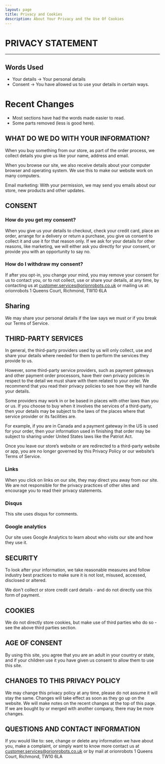 ```yaml
---
layout: page
title: Privacy and Cookies
description: About Your Privacy and the Use Of Cookies
---
```

<h1>PRIVACY STATEMENT</h1>

----

## Words Used

* Your details -> Your personal details
* Consent -> You have allowed us to use your details in certain ways.

# Recent Changes

* Most sections have had the words made easier to read. 
* Some parts removed (less is good here).

## WHAT DO WE DO WITH YOUR INFORMATION?

When you buy something from our store, as part of the order process, we collect details you give us like your name, address and email.
 
When you browse our site, we also receive details about your computer browser and operating system. We use this to make our website work on many computers.

Email marketing: With your permission, we may send you emails about our store, new products and other updates. 

## CONSENT

### How do you get my consent?

When you give us your details to checkout, check your credit card, place an order, arrange for a delivery or return a purchase, you give us consent to collect it and use it for that reason only.
If we ask for your details for other reasons, like marketing, we will either ask you directly for your consent, or provide you with an opportunity to say no. 

### How do I withdraw my consent?

If after you opt-in, you change your mind, you may remove your consent for us to contact you, or to not collect, use or share your details, at any time, by contacting us at customer.services@orionrobots.co.uk or mailing us at:
orionrobots
1 Queens Court, Richmond, TW10 6LA

## Sharing

We may share your personal details if the law says we must or if you break our Terms of Service. 

## THIRD-PARTY SERVICES

In general, the third-party providers used by us will only collect, use and share your details where needed for them to perform the services they provide to us.

However, some third-party service providers, such as payment gateways and other payment order processors, have their own privacy policies in respect to the detail we must share with them related to your order.  We recommend that you read their privacy policies to see how they will handle your details.

Some providers may work in or be based in places with other laws than you or us. If you choose to buy when it involves the services of a third-party, then your details may be subject to the laws of the places where that service provider or its facilities are.

For example, if you are in Canada and a payment gateway in the US is used for your order, then your information used in finishing that order may be subject to sharing under United States laws like the Patriot Act.

Once you leave our store’s website or are redirected to a third-party website or app, you are no longer governed by this Privacy Policy or our website’s Terms of Service. 

### Links

When you click on links on our site, they may direct you away from our site. We are not responsible for the privacy practices of other sites and encourage you to read their privacy statements.

### Disqus

This site uses disqus for comments.

### Google analytics

Our site uses Google Analytics to learn about who visits our site and how they use it. 

## SECURITY

To look after your information, we take reasonable measures and follow industry best practices to make sure it is not lost, misused, accessed, disclosed or altered.

We don't collect or store credit card details - and do not directly use this form of payment. 

## COOKIES

We do not directly store cookies, but make use of third parties who do so - see the above third parties section.

## AGE OF CONSENT

By using this site, you agree that you are an adult in your country or state, and if your children use it you have given us consent to allow them to use this site.

## CHANGES TO THIS PRIVACY POLICY

We may change this privacy policy at any time, please do not assume it will stay the same. Changes will take effect as soon as they go up on the website. We will make notes on the recent changes at the top of this page. If we are bought by or merged with another company, there may be more changes.

## QUESTIONS AND CONTACT INFORMATION

If you would like to: see, change or delete any information we have about you, make a complaint, or simply want to know more contact us at customer.services@orionrobots.co.uk or by mail at 
orionrobots
1 Queens Court, Richmond, TW10 6LA
